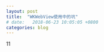 ```yaml
---
layout: post
title:  "WKWebView使用中的坑"
# date:   2018-06-23 10:05:05 +0800
categories: blog
---
```



11
